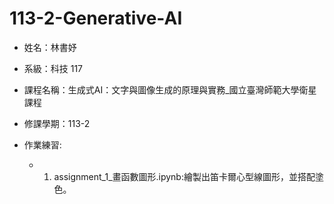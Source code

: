 # 113-2-Generative-AI

- 姓名：林書妤
- 系級：科技 117
- 課程名稱：生成式AI：文字與圖像生成的原理與實務_國立臺灣師範大學衛星課程
- 修課學期：113-2

- 作業練習:
  - 1. assignment_1_畫函數圖形.ipynb:繪製出笛卡爾心型線圖形，並搭配塗色。 
